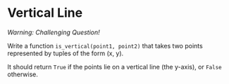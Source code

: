# Vertical Line

*Warning: Challenging Question!*

Write a function `is_vertical(point1, point2)` that takes two points represented by tuples of the form (x, y).

It should return `True` if the points lie on a vertical line (the y-axis), or `False` otherwise.
